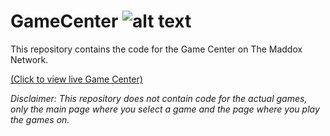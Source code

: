 # GameCenter ![alt text](https://themaddoxnetwork.com/favicons/favicon-32x32.png "The Maddox Network Logo") 

This repository contains the code for the Game Center on The Maddox Network.

[(Click to view live Game Center)](https://themaddoxnetwork.com/p/99/tmn-game-center)


*Disclaimer: This repository does not contain code for the actual games, only the main page where you select a game and the page where you play the games on.*
